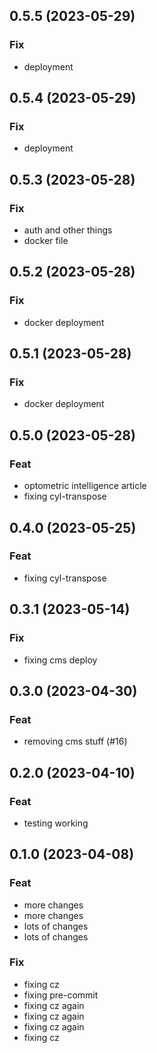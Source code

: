 ## 0.5.5 (2023-05-29)

### Fix

- deployment

## 0.5.4 (2023-05-29)

### Fix

- deployment

## 0.5.3 (2023-05-28)

### Fix

- auth and other things
- docker file

## 0.5.2 (2023-05-28)

### Fix

- docker deployment

## 0.5.1 (2023-05-28)

### Fix

- docker deployment

## 0.5.0 (2023-05-28)

### Feat

- optometric intelligence article
- fixing cyl-transpose

## 0.4.0 (2023-05-25)

### Feat

- fixing cyl-transpose

## 0.3.1 (2023-05-14)

### Fix

- fixing cms deploy

## 0.3.0 (2023-04-30)

### Feat

- removing cms stuff (#16)

## 0.2.0 (2023-04-10)

### Feat

- testing working

## 0.1.0 (2023-04-08)

### Feat

- more changes
- more changes
- lots of changes
- lots of changes

### Fix

- fixing cz
- fixing pre-commit
- fixing cz again
- fixing cz again
- fixing cz again
- fixing cz
